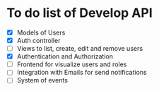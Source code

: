 # To do list of Develop API

- [x] Models of Users
- [x] Auth controller
- [ ] Views to list, create, edit and remove users
- [x] Authentication and Authorization
- [ ] Frontend for visualize users and roles 
- [ ] Integration with Emails for send notifications
- [ ] System of events